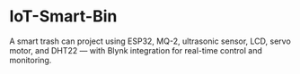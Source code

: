# IoT-Smart-Bin
A smart trash can project using ESP32, MQ-2, ultrasonic sensor, LCD, servo motor, and DHT22 — with Blynk integration for real-time control and monitoring.
